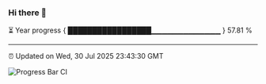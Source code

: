 ### Hi there 👋

⏳ Year progress { █████████████████▁▁▁▁▁▁▁▁▁▁▁▁▁ } 57.81 %

---

⏰ Updated on Wed, 30 Jul 2025 23:43:30 GMT

![Progress Bar CI](https://github.com/IshwaranRudhara/GIT-ACTION/workflows/Progress%20Bar%20CI/badge.svg)
